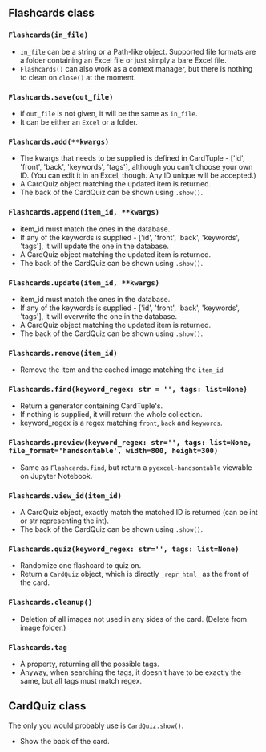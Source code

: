 ## Flashcards class

### `Flashcards(in_file)`

- `in_file` can be a string or a Path-like object. Supported file formats are a folder containing an Excel file or just simply a bare Excel file.
- `Flashcards()` can also work as a context manager, but there is nothing to clean on `close()` at the moment.

### `Flashcards.save(out_file)`

- if `out_file` is not given, it will be the same as `in_file`.
- It can be either an `Excel` or a folder.

### `Flashcards.add(**kwargs)`

- The kwargs that needs to be supplied is defined in CardTuple - ['id', 'front', 'back', 'keywords', 'tags'], although you can't choose your own ID. (You can edit it in an Excel, though. Any ID unique will be accepted.)
- A CardQuiz object matching the updated item is returned.
- The back of the CardQuiz can be shown using `.show()`.

### `Flashcards.append(item_id, **kwargs)`

- item_id must match the ones in the database.
- If any of the keywords is supplied - ['id', 'front', 'back', 'keywords', 'tags'], it will update the one in the database.
- A CardQuiz object matching the updated item is returned.
- The back of the CardQuiz can be shown using `.show()`.

### `Flashcards.update(item_id, **kwargs)`

- item_id must match the ones in the database.
- If any of the keywords is supplied - ['id', 'front', 'back', 'keywords', 'tags'], it will overwrite the one in the database.
- A CardQuiz object matching the updated item is returned.
- The back of the CardQuiz can be shown using `.show()`.

### `Flashcards.remove(item_id)`

- Remove the item and the cached image matching the `item_id`

### `Flashcards.find(keyword_regex: str = '', tags: list=None)`

- Return a generator containing CardTuple's.
- If nothing is supplied, it will return the whole collection.
- keyword_regex is a regex matching `front`, `back` and `keywords`.

### `Flashcards.preview(keyword_regex: str='', tags: list=None, file_format='handsontable', width=800, height=300)`

- Same as `Flashcards.find`, but return a `pyexcel-handsontable` viewable on Jupyter Notebook.

### `Flashcards.view_id(item_id)`

- A CardQuiz object, exactly match the matched ID is returned (can be int or str representing the int).
- The back of the CardQuiz can be shown using `.show()`.

### `Flashcards.quiz(keyword_regex: str='', tags: list=None)`

- Randomize one flashcard to quiz on.
- Return a `CardQuiz` object, which is directly `_repr_html_` as the front of the card.

### `Flashcards.cleanup()`

- Deletion of all images not used in any sides of the card. (Delete from image folder.)

### `Flashcards.tag`

- A property, returning all the possible tags.
- Anyway, when searching the tags, it doesn't have to be exactly the same, but all tags must match regex.

## CardQuiz class

The only you would probably use is `CardQuiz.show()`.

- Show the back of the card.
